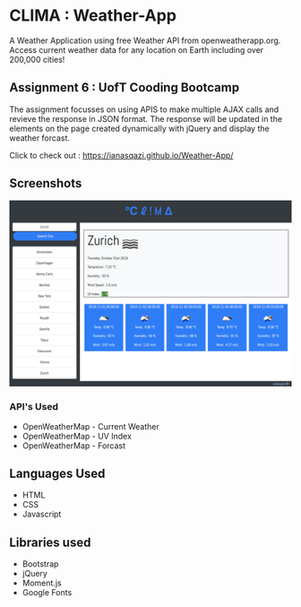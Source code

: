 # CLIMA : Weather-App
A Weather Application using free Weather API from openweatherapp.org. Access current weather data for any location on Earth including over 200,000 cities!

## Assignment 6 : UofT Cooding Bootcamp

The assignment focusses on using APIS to make multiple AJAX calls and revieve the response in JSON format.
The response will be updated in the elements on the page created dynamically with jQuery and display the weather forcast.

Click to check out : https://ianasqazi.github.io/Weather-App/

## Screenshots 

![Screen-Shot](assets/screenshots/screenshot1.png)

### API's Used 

* OpenWeatherMap - Current Weather
* OpenWeatherMap - UV Index
* OpenWeatherMap - Forcast

## Languages Used 

* HTML 
* CSS
* Javascript

## Libraries used 

* Bootstrap
* jQuery
* Moment.js
* Google Fonts
